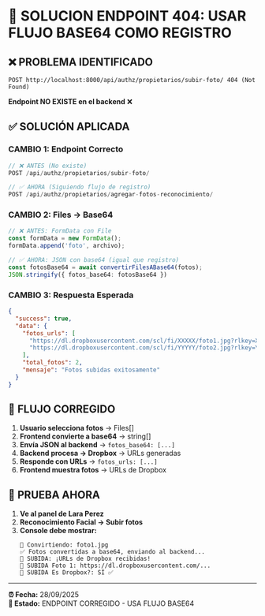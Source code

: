 # 🔧 SOLUCION ENDPOINT 404: USAR FLUJO BASE64 COMO REGISTRO

## ❌ **PROBLEMA IDENTIFICADO**
```
POST http://localhost:8000/api/authz/propietarios/subir-foto/ 404 (Not Found)
```

**Endpoint NO EXISTE en el backend** ❌

## ✅ **SOLUCIÓN APLICADA**

### **CAMBIO 1: Endpoint Correcto**
```typescript
// ❌ ANTES (No existe)
POST /api/authz/propietarios/subir-foto/

// ✅ AHORA (Siguiendo flujo de registro)
POST /api/authz/propietarios/agregar-fotos-reconocimiento/
```

### **CAMBIO 2: Files → Base64**
```typescript
// ❌ ANTES: FormData con File
const formData = new FormData();
formData.append('foto', archivo);

// ✅ AHORA: JSON con base64 (igual que registro)
const fotosBase64 = await convertirFilesABase64(fotos);
JSON.stringify({ fotos_base64: fotosBase64 })
```

### **CAMBIO 3: Respuesta Esperada**
```json
{
  "success": true,
  "data": {
    "fotos_urls": [
      "https://dl.dropboxusercontent.com/scl/fi/XXXXX/foto1.jpg?rlkey=XXXXX&dl=0",
      "https://dl.dropboxusercontent.com/scl/fi/YYYYY/foto2.jpg?rlkey=YYYYY&dl=0"
    ],
    "total_fotos": 2,
    "mensaje": "Fotos subidas exitosamente"
  }
}
```

## 🎯 **FLUJO CORREGIDO**

1. **Usuario selecciona fotos** → Files[]
2. **Frontend convierte a base64** → string[]
3. **Envía JSON al backend** → `fotos_base64: [...]`
4. **Backend procesa → Dropbox** → URLs generadas
5. **Responde con URLs** → `fotos_urls: [...]`
6. **Frontend muestra fotos** → URLs de Dropbox

## 🚀 **PRUEBA AHORA**

1. **Ve al panel de Lara Perez**
2. **Reconocimiento Facial → Subir fotos**
3. **Console debe mostrar:**
   ```
   📸 Convirtiendo: foto1.jpg
   ✅ Fotos convertidas a base64, enviando al backend...
   🎉 SUBIDA: ¡URLs de Dropbox recibidas!
   🎉 SUBIDA Foto 1: https://dl.dropboxusercontent.com/...
   🎉 SUBIDA Es Dropbox?: SÍ ✅
   ```

---
**⏰ Fecha:** 28/09/2025  
**🎯 Estado:** ENDPOINT CORREGIDO - USA FLUJO BASE64